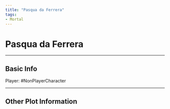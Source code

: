 ```yaml
---
title: "Pasqua da Ferrera"
tags:
- Mortal
---
```


# Pasqua da Ferrera
---
## Basic Info
Player: #NonPlayerCharacter 

---

## Other Plot Information
